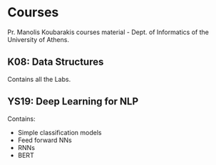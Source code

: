 # Courses

Pr. Manolis Koubarakis courses material - Dept. of Informatics of the University of Athens.



## __K08:__ Data Structures

Contains all the Labs.

## __YS19:__ Deep Learning for NLP

Contains:

- Simple classification models
- Feed forward NNs
- RNNs
- BERT

